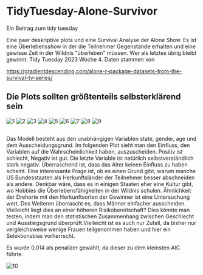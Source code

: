 # TidyTuesday-Alone-Survivor
Ein Beitrag zum tidy tuesday

Eine paar deskriptive plots und eine Survival Analyse der Alone Show. Es ist eine Überlebensshow in der die Teilnehmer
Gegenstände erhalten und eine gewisse Zeit in der Wildnis "überleben" müssen. Wer als letztes übrig bleibt gewinnt. Tidy Tuesday 2023 Woche 4. 
Daten stammen von 

https://gradientdescending.com/alone-r-package-datasets-from-the-survival-tv-series/

## Die Plots sollten größtenteils selbsterklärend sein
![1](https://user-images.githubusercontent.com/106337257/216415716-50a21607-acce-42c3-acfb-b5e4acc2072e.png)
![2](https://user-images.githubusercontent.com/106337257/216415937-a927351e-9b8e-4969-b23a-ebc4eb51a529.png)
![3](https://user-images.githubusercontent.com/106337257/216415950-a21dca58-785d-4822-9eab-f4d1f56ac0cb.png)
![4](https://user-images.githubusercontent.com/106337257/216415959-cac5081f-64c1-4f94-a7c6-3c2ad5602b81.png)
![5](https://user-images.githubusercontent.com/106337257/216415973-eb5c2b3c-e2d0-425c-bda1-30a0539ce525.png)
![6](https://user-images.githubusercontent.com/106337257/216415985-82a828a1-e2f6-4e65-8f92-220224eccb74.png)
![7](https://user-images.githubusercontent.com/106337257/216415995-a798e11b-15b3-46b1-8b6d-17762e881329.png)
![8](https://user-images.githubusercontent.com/106337257/216416003-922a0254-ea47-4cf9-b611-83750f853090.png)
![9](https://user-images.githubusercontent.com/106337257/216416023-8af4d8dd-b275-4793-ad81-e67afd4ee94a.png)

## 
Das Modell besteht aus den unabhängigen Variablen state, gender, age und dem Ausscheidungsgrund. 
Im folgenden Plot sieht man den Einfluss, den Variablen auf die Wahrscheinlichkeit haben, auszuscheiden. Positiv ist schlecht, Negativ ist gut. Die letzte Variable ist
natürlich selbstverständlich stark negativ. Überraschend ist, dass das Alter keinen Einfluss zu haben scheint. Eine interessante Frage ist, ob es einen
Grund gibt, warum manche US Bundesstaaten als Herkunftsländer der Teilnehmer besser abschneiden als andere. Denkbar wäre, dass es in einigen Staaten eher eine
Kultur gibt, wo Hobbies die Überlebensfähigkeiten in der Wildnis schulen. Ähnlichkeit der Drehorte mit den Herkunftsorten der Gewinner ist eine Untersuchung wert.
Des Weiteren überrascht es, dass Männer einfacher ausscheiden. Vielleicht liegt dies an einer höheren Risikobereitschaft? Dies könnte man testen, indem man 
den statistischen Zusammenhang zwischen Geschlecht und Ausstiegsgrund überprüft.Vielleicht ist es auch nur Zufall, da bisher nur vergleichsweise wenige 
Frauen teilgenommen haben und hier ein Selektionsbias vorherrscht.

Es wurde 0,014 als penalizer gewählt, da dieser zu dem kleinsten AIC führte. 

![10](https://user-images.githubusercontent.com/106337257/216416040-1974d01f-73f3-4cc7-a8f7-53db4631f7cb.png)
